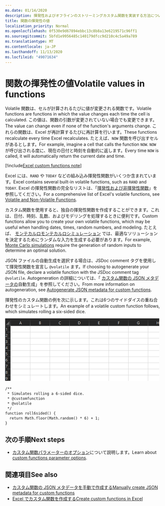 ```yaml
---
ms.date: 01/14/2020
description: 揮発性およびオフラインのストリーミングカスタム関数を実装する方法について説明します。
title: 関数の揮発性の値
localization_priority: Normal
ms.openlocfilehash: 0f530e9d67894ebbc13c8b8a13e6219571c96ff1
ms.sourcegitcommit: 5bfd1e9956485c140179dfcc9d210c4c5a49a789
ms.translationtype: MT
ms.contentlocale: ja-JP
ms.lasthandoff: 11/13/2020
ms.locfileid: "49071634"
---
```

# <a name="volatile-values-in-functions"></a><span data-ttu-id="ff546-103">関数の揮発性の値</span><span class="sxs-lookup"><span data-stu-id="ff546-103">Volatile values in functions</span></span>

<span data-ttu-id="ff546-104">Volatile 関数は、セルが計算されるたびに値が変更される関数です。</span><span class="sxs-lookup"><span data-stu-id="ff546-104">Volatile functions are functions in which the value changes each time the cell is calculated.</span></span> <span data-ttu-id="ff546-105">この値は、関数の引数が変更されていない場合でも変更できます。</span><span class="sxs-lookup"><span data-stu-id="ff546-105">The value can change even if none of the function's arguments change.</span></span> <span data-ttu-id="ff546-106">これらの関数は、Excel が再計算するたびに再計算を行います。</span><span class="sxs-lookup"><span data-stu-id="ff546-106">These functions recalculate every time Excel recalculates.</span></span> <span data-ttu-id="ff546-107">たとえば、`NOW` 関数を呼び出すセルがあるとします。</span><span class="sxs-lookup"><span data-stu-id="ff546-107">For example, imagine a cell that calls the function `NOW`.</span></span> <span data-ttu-id="ff546-108">`NOW` が呼び出される度に、現在の日付と時刻を自動的に返します。</span><span class="sxs-lookup"><span data-stu-id="ff546-108">Every time `NOW` is called, it will automatically return the current date and time.</span></span>

[!include[Excel custom functions note](../includes/excel-custom-functions-note.md)]

<span data-ttu-id="ff546-109">Excel には、`RAND` や `TODAY` などの組み込み揮発性関数がいくつか含まれています。</span><span class="sxs-lookup"><span data-stu-id="ff546-109">Excel contains several built-in volatile functions, such as `RAND` and `TODAY`.</span></span> <span data-ttu-id="ff546-110">Excel の揮発性関数の完全なリストは、「[揮発性および非揮発性関数](/office/client-developer/excel/excel-recalculation#volatile-and-non-volatile-functions)」を参照してください。</span><span class="sxs-lookup"><span data-stu-id="ff546-110">For a comprehensive list of Excel's volatile functions, see [Volatile and Non-Volatile Functions](/office/client-developer/excel/excel-recalculation#volatile-and-non-volatile-functions).</span></span>

<span data-ttu-id="ff546-111">カスタム関数を使用すると、独自の揮発性関数を作成することができます。これは、日付、時刻、乱数、およびモデリングを処理するときに便利です。</span><span class="sxs-lookup"><span data-stu-id="ff546-111">Custom functions allow you to create your own volatile functions, which may be useful when handling dates, times, random numbers, and modeling.</span></span> <span data-ttu-id="ff546-112">たとえば、 [モンテカルロモンテカルロシミュレーション](https://en.wikipedia.org/wiki/Monte_Carlo_method) では、最適なソリューションを決定するためにランダムな入力を生成する必要があります。</span><span class="sxs-lookup"><span data-stu-id="ff546-112">For example, [Monte Carlo simulations](https://en.wikipedia.org/wiki/Monte_Carlo_method) require the generation of random inputs to determine an optimal solution.</span></span>

<span data-ttu-id="ff546-113">JSON ファイルの自動生成を選択する場合は、JSDoc comment タグを使用して揮発性関数を宣言し `@volatile` ます。</span><span class="sxs-lookup"><span data-stu-id="ff546-113">If choosing to autogenerate your JSON file, declare a volatile function with the JSDoc comment tag `@volatile`.</span></span> <span data-ttu-id="ff546-114">Autogeneration の詳細については、「 [カスタム関数の JSON メタデータの](custom-functions-json-autogeneration.md)自動生成」を参照してください。</span><span class="sxs-lookup"><span data-stu-id="ff546-114">From more information on autogeneration, see [Autogenerate JSON metadata for custom functions](custom-functions-json-autogeneration.md).</span></span>

<span data-ttu-id="ff546-115">揮発性のカスタム関数の例を次に示します。これは6つのサイドダイスの重ね合わせをシミュレートします。</span><span class="sxs-lookup"><span data-stu-id="ff546-115">An example of a volatile custom function follows, which simulates rolling a six-sided dice.</span></span>

![6面のダイスのローリングをシミュレートするためにランダムな値を返すカスタム関数を示す gif](../images/six-sided-die.gif)

```JS
/**
 * Simulates rolling a 6-sided dice.
 * @customfunction
 * @volatile
 */
function roll6sided() {
  return Math.floor(Math.random() * 6) + 1;
}
```

## <a name="next-steps"></a><span data-ttu-id="ff546-117">次の手順</span><span class="sxs-lookup"><span data-stu-id="ff546-117">Next steps</span></span>
* <span data-ttu-id="ff546-118">[カスタム関数パラメーターのオプション](custom-functions-parameter-options.md)について説明します。</span><span class="sxs-lookup"><span data-stu-id="ff546-118">Learn about [custom functions parameter options](custom-functions-parameter-options.md).</span></span>

## <a name="see-also"></a><span data-ttu-id="ff546-119">関連項目</span><span class="sxs-lookup"><span data-stu-id="ff546-119">See also</span></span>

* [<span data-ttu-id="ff546-120">カスタム関数の JSON メタデータを手動で作成する</span><span class="sxs-lookup"><span data-stu-id="ff546-120">Manually create JSON metadata for custom functions</span></span>](custom-functions-json.md)
* [<span data-ttu-id="ff546-121">Excel でカスタム関数を作成する</span><span class="sxs-lookup"><span data-stu-id="ff546-121">Create custom functions in Excel</span></span>](custom-functions-overview.md)
